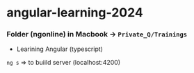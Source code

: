 # angular-learning-2024

### Folder (ngonline) in Macbook -> `Private_Q/Trainings`
- Learining Angular (typescript)


`ng s` => to buiild server (localhost:4200)
